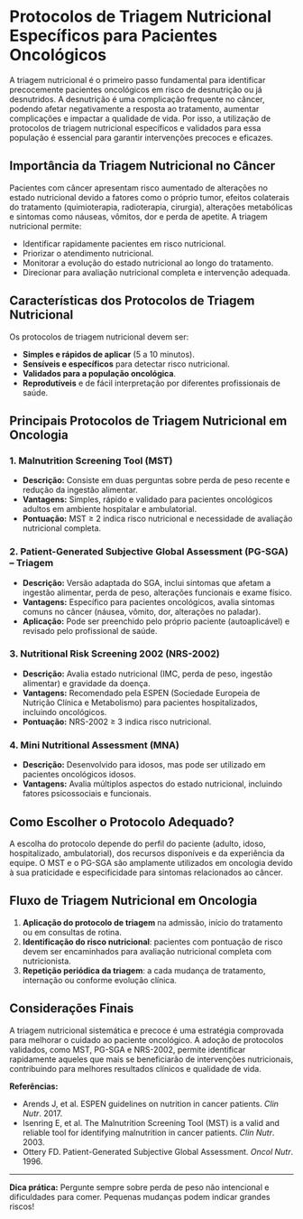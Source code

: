 # Protocolos de Triagem Nutricional Específicos para Pacientes Oncológicos

A triagem nutricional é o primeiro passo fundamental para identificar precocemente pacientes oncológicos em risco de desnutrição ou já desnutridos. A desnutrição é uma complicação frequente no câncer, podendo afetar negativamente a resposta ao tratamento, aumentar complicações e impactar a qualidade de vida. Por isso, a utilização de protocolos de triagem nutricional específicos e validados para essa população é essencial para garantir intervenções precoces e eficazes.

## Importância da Triagem Nutricional no Câncer

Pacientes com câncer apresentam risco aumentado de alterações no estado nutricional devido a fatores como o próprio tumor, efeitos colaterais do tratamento (quimioterapia, radioterapia, cirurgia), alterações metabólicas e sintomas como náuseas, vômitos, dor e perda de apetite. A triagem nutricional permite:

- Identificar rapidamente pacientes em risco nutricional.
- Priorizar o atendimento nutricional.
- Monitorar a evolução do estado nutricional ao longo do tratamento.
- Direcionar para avaliação nutricional completa e intervenção adequada.

## Características dos Protocolos de Triagem Nutricional

Os protocolos de triagem nutricional devem ser:

- **Simples e rápidos de aplicar** (5 a 10 minutos).
- **Sensíveis e específicos** para detectar risco nutricional.
- **Validados para a população oncológica**.
- **Reprodutíveis** e de fácil interpretação por diferentes profissionais de saúde.

## Principais Protocolos de Triagem Nutricional em Oncologia

### 1. Malnutrition Screening Tool (MST)

- **Descrição:** Consiste em duas perguntas sobre perda de peso recente e redução da ingestão alimentar.
- **Vantagens:** Simples, rápido e validado para pacientes oncológicos adultos em ambiente hospitalar e ambulatorial.
- **Pontuação:** MST ≥ 2 indica risco nutricional e necessidade de avaliação nutricional completa.

### 2. Patient-Generated Subjective Global Assessment (PG-SGA) – Triagem

- **Descrição:** Versão adaptada do SGA, inclui sintomas que afetam a ingestão alimentar, perda de peso, alterações funcionais e exame físico.
- **Vantagens:** Específico para pacientes oncológicos, avalia sintomas comuns no câncer (náusea, vômito, dor, alterações no paladar).
- **Aplicação:** Pode ser preenchido pelo próprio paciente (autoaplicável) e revisado pelo profissional de saúde.

### 3. Nutritional Risk Screening 2002 (NRS-2002)

- **Descrição:** Avalia estado nutricional (IMC, perda de peso, ingestão alimentar) e gravidade da doença.
- **Vantagens:** Recomendado pela ESPEN (Sociedade Europeia de Nutrição Clínica e Metabolismo) para pacientes hospitalizados, incluindo oncológicos.
- **Pontuação:** NRS-2002 ≥ 3 indica risco nutricional.

### 4. Mini Nutritional Assessment (MNA)

- **Descrição:** Desenvolvido para idosos, mas pode ser utilizado em pacientes oncológicos idosos.
- **Vantagens:** Avalia múltiplos aspectos do estado nutricional, incluindo fatores psicossociais e funcionais.

## Como Escolher o Protocolo Adequado?

A escolha do protocolo depende do perfil do paciente (adulto, idoso, hospitalizado, ambulatorial), dos recursos disponíveis e da experiência da equipe. O MST e o PG-SGA são amplamente utilizados em oncologia devido à sua praticidade e especificidade para sintomas relacionados ao câncer.

## Fluxo de Triagem Nutricional em Oncologia

1. **Aplicação do protocolo de triagem** na admissão, início do tratamento ou em consultas de rotina.
2. **Identificação do risco nutricional**: pacientes com pontuação de risco devem ser encaminhados para avaliação nutricional completa com nutricionista.
3. **Repetição periódica da triagem**: a cada mudança de tratamento, internação ou conforme evolução clínica.

## Considerações Finais

A triagem nutricional sistemática e precoce é uma estratégia comprovada para melhorar o cuidado ao paciente oncológico. A adoção de protocolos validados, como MST, PG-SGA e NRS-2002, permite identificar rapidamente aqueles que mais se beneficiarão de intervenções nutricionais, contribuindo para melhores resultados clínicos e qualidade de vida.

**Referências:**

- Arends J, et al. ESPEN guidelines on nutrition in cancer patients. *Clin Nutr*. 2017.
- Isenring E, et al. The Malnutrition Screening Tool (MST) is a valid and reliable tool for identifying malnutrition in cancer patients. *Clin Nutr*. 2003.
- Ottery FD. Patient-Generated Subjective Global Assessment. *Oncol Nutr*. 1996.

---

**Dica prática:** Pergunte sempre sobre perda de peso não intencional e dificuldades para comer. Pequenas mudanças podem indicar grandes riscos!